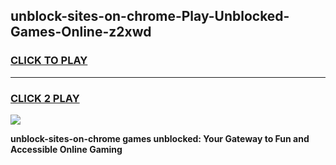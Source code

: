 
## unblock-sites-on-chrome-Play-Unblocked-Games-Online-z2xwd
<h3>
<a href="https://premium76.site?title=unblock-sites-on-chrome&ref=25A">CLICK TO PLAY</a></h3>
<hr>

<h3>
<a href="https://premium76.site?title=unblock-sites-on-chrome&ref=25A">CLICK 2 PLAY</a>
  
</h3>

<a href="https://premium76.site?title=unblock-sites-on-chrome&ref=25A"><img src="https://clearcache.store/games.png"></a>


**unblock-sites-on-chrome games unblocked: Your Gateway to Fun and Accessible Online Gaming**
